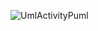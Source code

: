 ![UmlActivityPuml](https://www.planttext.com/api/plantuml/png/dP8_JmCn3CNtV8etNeTAdU-aqYBKhLr0GenkprSYykUKE8ZZqvFaA0Ya3f3DyVFlsKusKIX8iaOfqM8OsvFeLoqJxZIT0rdSKpAQNfIgIjK-F3DIv01smY6Y9o68X-JxGRFf8_o0lNSytVgtRYuOWwymScIcTuvpCVSpgI0wA3sWsHg3tKpPQMEulraKiaCpSLme06sHV1fHA9v5rfLK0HoIFMRafGMiiVfDAATsHTOd9qLhgrP7d0DJxYnNaCEg-v8_iZbvovT1QHnhZaraDCv_SvzycWU2JL5mv6l8vNADl-woMhfU3-g7SNlm0hgwbdyvpJRvqVser2P7-Ozy0000)
